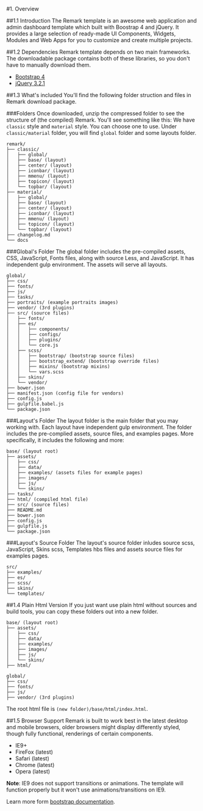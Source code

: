 #1. Overview

##1.1 Introduction
The Remark template is an awesome web application and admin dashboard template which built with Boostrap 4 and jQuery. It provides a large selection of ready-made UI Components, Widgets, Modules and Web Apps for you to customize and create multiple projects.

##1.2 Dependencies
Remark template depends on two main frameworks. The downloadable package contains both of these libraries, so you don't have to manually download them.

* [Bootstrap 4](getbootstrap.com)
* [jQuery 3.2.1](http://jquery.com/)

##1.3 What's included
You'll find the following folder struction and files in Remark download package.

###Folders
Once downloaded, unzip the compressed folder to see the structure of (the compiled) Remark. You'll see something like this:
We have ```classic``` style and ```material``` style. You can choose one to use. Under ```classic/material``` folder, you will find ```global``` folder and some layouts folder.

    remark/
    ├── classic/
    │   ├── global/
    │   ├── base/ (layout)
    │   ├── center/ (layout)
    │   ├── iconbar/ (layout)
    │   ├── mmenu/ (layout)
    │   ├── topicon/ (layout)
    │   └── topbar/ (layout)
    ├── material/
    │   ├── global/
    │   ├── base/ (layout)
    │   ├── center/ (layout)
    │   ├── iconbar/ (layout)
    │   ├── mmenu/ (layout)
    │   ├── topicon/ (layout)
    │   └── topbar/ (layout)
    ├── changelog.md
    └── docs

###Global's Folder
The global folder includes the pre-compiled assets, CSS, JavaScript, Fonts files, along with source Less, and JavaScript. It has independent gulp environment. The assets will serve all layouts.

    global/
    ├── css/
    ├── fonts/
    ├── js/
    ├── tasks/
    ├── portraits/ (example portraits images)
    ├── vendor/ (3rd plugins)
    ├── src/ (source files)
    │   ├── fonts/
    │   ├── es/
    │   │   ├── components/
    │   │   ├── configs/
    │   │   ├── plugins/
    │   │   └── core.js
    │   ├── scss/
    │   │   ├── bootstrap/ (bootstrap source files)
    │   │   ├── bootstrap_extend/ (bootstrap override files)
    │   │   ├── mixins/ (bootstrap mixins)
    │   │   └── vars.scss
    │   ├── skins/
    │   └── vendor/
    ├── bower.json
    ├── manifest.json (config file for vendors)
    ├── config.js
    ├── gulpfile.babel.js
    └── package.json

###Layout's Folder
The layout folder is the main folder that you may working with. Each layout have independent gulp environment. The folder includes the pre-complied assets, source files, and examples pages. More specifically, it includes the following and more:

    base/ (layout root)
    ├── assets/
    │   ├── css/
    │   ├── data/
    │   ├── examples/ (assets files for example pages)
    │   ├── images/
    │   ├── js/
    │   └── skins/
    ├── tasks/
    ├── html/ (compiled html file)
    ├── src/ (source files)
    ├── README.md
    ├── bower.json
    ├── config.js
    ├── gulpfile.js
    └── package.json

###Layout's Source Folder
The layout's source folder inludes source scss, JavaScript, Skins scss, Templates hbs files and assets source files for examples pages.

    src/
    ├── examples/
    ├── es/
    ├── scss/
    ├── skins/
    └── templates/

##1.4 Plain Html Version
If you just want use plain html without sources and build tools, you can copy these folders out into a new folder.

    base/ (layout root)
    ├── assets/
    │   ├── css/
    │   ├── data/
    │   ├── examples/
    │   ├── images/
    │   ├── js/
    │   └── skins/
    ├── html/

    global/
    ├── css/
    ├── fonts/
    ├── js/
    ├── vendor/ (3rd plugins)

The root html file is `(new folder)/base/html/index.html`.

##1.5 Browser Support
Remark is built to work best in the latest desktop and mobile browsers, older browsers might display differently styled, though fully functional, renderings of certain components.

* IE9+
* FireFox (latest)
* Safari (latest)
* Chrome (latest)
* Opera (latest)

**Note**: IE9 does not support transitions or animations. The template will function properly but it won't use animations/transitions on IE9.

Learn more form [bootstrap documentation](http://getbootstrap.com/getting-started/#support).
